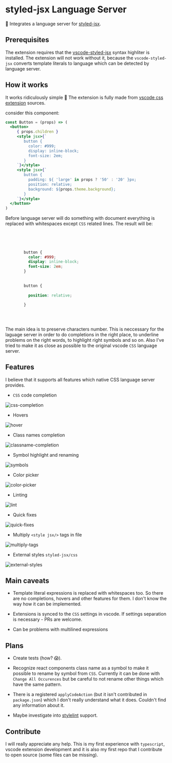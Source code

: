 # styled-jsx Language Server

🎉 Integrates a language server for [styled-jsx](https://github.com/zeit/styled-jsx).

## Prerequisites

The extension requires that the [vscode-styled-jsx](https://marketplace.visualstudio.com/items?itemName=blanu.vscode-styled-jsx) syntax highliter is installed. The extension will not work without it, because the `vscode-styled-jsx` converts template literals to language which can be detected by language server.

## How it works

It works ridiculously simple 🤣
The extension is fully made from [vscode css extension](https://github.com/Microsoft/vscode/tree/master/extensions/css) sources.

consider this component:

```jsx
const Button = (props) => (
  <button>
     { props.children }
     <style jsx>{`
        button {
          color: #999;
          display: inline-block;
          font-size: 2em;
        }
     `}</style>
     <style jsx>{`
        button {
          padding: ${ 'large' in props ? '50' : '20' }px;
          position: relative;
          background: ${props.theme.background};
        }
     `}</style>
  </button>
)
```

Before language server will do something with document everything is replaced with whitespaces except `CSS` related lines. The result will be:

```css
                           
          
                       
                  
        button {
          color: #999;
          display: inline-block;
          font-size: 2em;
        }
               
                  
        button {
                                                         
          position: relative;
                                                
        }
               
           
 

```

The main idea is to preserve characters number. This is neccessary for the laguage server in order to do completions in the right place, to underline problems on the right words, to highlight right symbols and so on. Also I've tried to make it as close as possible to the original vscode `CSS` language server.

## Features

I believe that it supports all features which native CSS language server provides.

- `CSS` code completion

![css-completion](https://thumbs.gfycat.com/FortunateScarceBufeo-size_restricted.gif)

- Hovers

![hover](https://thumbs.gfycat.com/PolishedIllustriousAmphibian-size_restricted.gif)

- Class names completion

![classname-completion](https://thumbs.gfycat.com/WelllitQuestionableGavial-size_restricted.gif)

- Symbol highlight and renaming

![symbols](https://thumbs.gfycat.com/RipeCarefulHoneycreeper-size_restricted.gif)

- Color picker

![color-picker](https://thumbs.gfycat.com/UnimportantGrossFlatfish-size_restricted.gif)

- Linting

![lint](https://thumbs.gfycat.com/BlaringEmbellishedAfricanjacana-size_restricted.gif)

- Quick fixes

![quick-fixes](https://thumbs.gfycat.com/RelievedHarmoniousIberiannase-size_restricted.gif)

- Multiply `<style jsx/>` tags in file

![multiply-tags](https://i.imgur.com/n7VzljO.png)

- External styles `styled-jsx/css`

![external-styles](https://i.imgur.com/NiSKtQW.png)

## Main caveats

- Template literal expressions is replaced with whitespaces too. So there are no completions, hovers and other features for them. I don't know the way how it can be implemented.

- Extensions is synced to the `CSS` settings in vscode. If settings separation is necessary - PRs are welcome.

- Can be problems with multilined expressions

## Plans

- Create tests (how? 😱).

- Recognize react components class name as a symbol to make it possible to rename by symbol from `CSS`. Currently it can be done with `Change All Occurences` but be careful to not rename other things which have the same pattern.

- There is a registered `applyCodeAction` (but it isn't contributed in `package.json`) which I don't really understand what it does. Couldn't find any information about it.

- Maybe investigate into [stylelint](https://github.com/stylelint/stylelint) support.

## Contribute

I will really appreciate any help. This is my first experience with `typescript`, vscode extension development and it is also my first repo that I contribute to open source (some files can be missing).